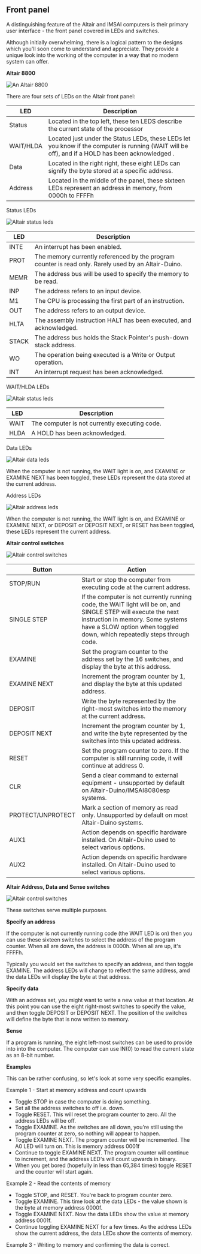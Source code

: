 ## Front panel

A distinguishing feature of the Altair and IMSAI computers is their primary user interface - the front panel covered in LEDs and switches.

Although initially overwhelming, there is a logical pattern to the designs  which you'll soon come to understand and appreciate. They provide a unique look into the working of the computer in a way that no modern system can offer.

**Altair 8800**

![An Altair 8800](images/altair-master.png)

There are four sets of LEDs on the Altair front panel:

| LED   | Description                                                                                           |
|-----------|-------------------------------------------------------------------------------------------------------|
| Status    | Located in the top left, these ten LEDS describe the current state of the processor                    |
| WAIT/HLDA | Located just under the Status LEDs, these LEDs let you know if the computer is running (WAIT will be off), and if a HOLD has been acknowledged     .                                                               |
| Data      | Located in the right right, these eight LEDs can signify the byte stored at a specific address.           |
| Address   | Located in the middle of the panel, these sixteen LEDs represent an address in memory, from 0000h to FFFFh |

Status LEDs

![Altair status leds](images/altair-status-leds.png)

| LED   | Description                                                                                          |
|-------|------------------------------------------------------------------------------------------------------|
| INTE  | An interrupt has been enabled.                                                                       |
| PROT  | The memory currently referenced by the program counter is read only. Rarely used by an Altair-Duino. |
| MEMR  | The address bus will be used to specify the memory to be read.                                       |
| INP   | The address refers to an input device.                                                               |
| M1    | The CPU is processing the first part of an instruction.                                              |
| OUT   | The address refers to an output device.                                                              |
| HLTA  | The assembly instruction HALT has been executed, and acknowledged.                                   |
| STACK | The address bus holds the Stack Pointer's push-down stack address.                                    |
| WO    | The operation being executed is a Write or Output operation.                                         |
| INT   | An interrupt request has been acknowledged.                                                          |

WAIT/HLDA LEDs

![Altair status leds](images/altair-wait-leds.png)

| LED  | Description                                   |
|------|-----------------------------------------------|
| WAIT | The computer is not currently executing code. |
| HLDA | A HOLD has been acknowledged.                 |

Data LEDs

![Altair data leds](images/altair-data-leds.png)

When the computer is not running, the WAIT light is on, and EXAMINE or EXAMINE NEXT has been toggled, these LEDs represent the data stored at the current address.


Address LEDs

![Altair address leds](images/altair-address-leds.png)

When the computer is not running, the WAIT light is on, and EXAMINE or EXAMINE NEXT, or DEPOSIT or DEPOSIT NEXT, or RESET has been toggled, these LEDs represent the current address.


**Altair control switches**

![Altair control switches](images/altair-control-switches.png)

| Button            | Action                                                                                                                                                                                                                         |
|-------------------|--------------------------------------------------------------------------------------------------------------------------------------------------------------------------------------------------------------------------------|
| STOP/RUN          | Start or stop the computer from executing code at the current address.                                                                                                                                                         |
| SINGLE STEP       | If the computer is not currently running code, the WAIT light will be on, and SINGLE STEP will execute the next instruction in memory. Some systems have a SLOW option when toggled down, which repeatedly steps through code. |
| EXAMINE           | Set the program counter to the address set by the 16 switches, and display the byte at this address.                                                                                                                           |
| EXAMINE NEXT      | Increment the program counter by 1, and display the byte at this updated address.                                                                                                                                              |
| DEPOSIT           | Write the byte represented by the right-most switches into the memory at the current address.                                                                                                                                  |
| DEPOSIT NEXT      | Increment the program counter by 1, and write the byte represented by the switches into this updated address.                                                                                                                  |
| RESET             | Set the program counter to zero. If the computer is still running code, it will continue at address 0.                                                                                                                         |
| CLR               | Send a clear command to external equipment - unsupported by default on Altair-Duino/IMSAI8080esp systems.                                                                                                                      |
| PROTECT/UNPROTECT | Mark a section of memory as read only. Unsupported by default on most Altair-Duino systems.                                                                                                                      |
| AUX1              | Action depends on specific hardware installed. On Altair-Duino used to select various options.                                                                                                                   |
| AUX2              | Action depends on specific hardware installed. On Altair-Duino used to select various options.                                                                                                                   |


**Altair Address, Data and Sense switches**

![Altair control switches](images/altair-address-switches.png)

These switches serve multiple purposes.

**Specify an address**

If the computer is not currently running code (the WAIT LED is on) then you can use these sixteen switches to select the address of the program counter. When all are down, the address is 0000h. When all are up, it's FFFFh.

Typically you would set the switches to specify an address, and then toggle EXAMINE. The address LEDs will change to reflect the same address, amd the data LEDs will display the byte at that address.

**Specify data**

With an address set, you might want to write a new value at that location. At this point you can use the eight right-most switches to specify the value, and then toggle DEPOSIT or DEPOSIT NEXT. The position of the switches will define the byte that is now written to memory.

**Sense**

If a program is running, the eight left-most switches can be used to provide into into the computer. The computer can use IN(0) to read the current state as an 8-bit number.


**Examples**

This can be rather confusing, so let's look at some very specific examples.

Example 1 - Start at memory address and count upwards

* Toggle STOP in case the computer is doing something.
* Set all the address switches to off i.e. down.
* Toggle RESET. This will reset the program counter to zero. All the address LEDs will be off.
* Toggle EXAMINE. As the switches are all down, you're still using the program counter at zero, so nothing will appear to happen.
* Toggle EXAMINE NEXT. The program counter will be incremented. The A0 LED will turn on. This is memory address 0001f
* Continue to toggle EXAMINE NEXT. The program counter will continue to increment, and the address LED's will count upwards in binary.
* When you get bored (hopefully in less than 65,384 times) toggle RESET and the counter will start again.

Example 2 - Read the contents of memory

* Toggle STOP, and RESET. You're back to program counter zero.
* Toggle EXAMINE. This time look at the data LEDs - the value shown is the byte at memory address 0000f.
* Toggle EXAMINE NEXT. Now the data LEDs show the value at memory address 0001f.
* Continue toggling EXAMINE NEXT for a few times. As the address LEDs show the current address, the data LEDs show the contents of memory.

Example 3 - Writing to memory and confirming the data is correct.




